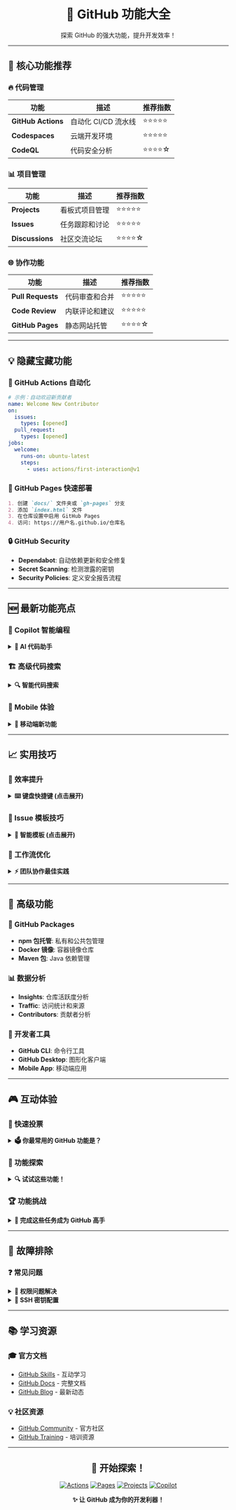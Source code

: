 <div align="center">

# 🌟 GitHub 功能大全

探索 GitHub 的强大功能，提升开发效率！

</div>

---

## 🚀 核心功能推荐

### 🔥 代码管理
| 功能 | 描述 | 推荐指数 |
|------|------|----------|
| **GitHub Actions** | 自动化 CI/CD 流水线 | ⭐⭐⭐⭐⭐ |
| **Codespaces** | 云端开发环境 | ⭐⭐⭐⭐⭐ |
| **CodeQL** | 代码安全分析 | ⭐⭐⭐⭐☆ |

### 📊 项目管理
| 功能 | 描述 | 推荐指数 |
|------|------|----------|
| **Projects** | 看板式项目管理 | ⭐⭐⭐⭐⭐ |
| **Issues** | 任务跟踪和讨论 | ⭐⭐⭐⭐⭐ |
| **Discussions** | 社区交流论坛 | ⭐⭐⭐⭐☆ |

### 🌐 协作功能
| 功能 | 描述 | 推荐指数 |
|------|------|----------|
| **Pull Requests** | 代码审查和合并 | ⭐⭐⭐⭐⭐ |
| **Code Review** | 内联评论和建议 | ⭐⭐⭐⭐⭐ |
| **GitHub Pages** | 静态网站托管 | ⭐⭐⭐⭐☆ |

---

## 💡 隐藏宝藏功能

### 🎯 GitHub Actions 自动化
```yaml
# 示例：自动欢迎新贡献者
name: Welcome New Contributor
on:
  issues:
    types: [opened]
  pull_request:
    types: [opened]
jobs:
  welcome:
    runs-on: ubuntu-latest
    steps:
      - uses: actions/first-interaction@v1
```

### 🎨 GitHub Pages 快速部署
```markdown
1. 创建 `docs/` 文件夹或 `gh-pages` 分支
2. 添加 `index.html` 文件
3. 在仓库设置中启用 GitHub Pages
4. 访问: https://用户名.github.io/仓库名
```

### 🔒 GitHub Security
- **Dependabot**: 自动依赖更新和安全修复
- **Secret Scanning**: 检测泄露的密钥
- **Security Policies**: 定义安全报告流程

---

## 🆕 最新功能亮点

### 🎉 Copilot 智能编程
<details>
<summary><b>🤖 AI 代码助手</b></summary>

- **代码自动补全**: 基于上下文智能建议
- **多语言支持**: Python, JavaScript, Go 等
- **代码解释**: 理解复杂代码逻辑
- **测试生成**: 自动创建单元测试

</details>

### 🏗️ 高级代码搜索
<details>
<summary><b>🔍 智能代码搜索</b></summary>

```
# 搜索示例：
repo:owner/name path:src extension:js functionName
language:python "TODO" 
user:meekdai stars:>100
```

</details>

### 📱 Mobile 体验
<details>
<summary><b>📲 移动端新功能</b></summary>

- **代码浏览**: 在手机上查看代码
- **Issue 管理**: 随时随地处理任务
- **通知中心**: 实时接收重要更新
- **代码审查**: 移动端 PR 审查

</details>

---

## 📈 实用技巧

### 🚀 效率提升
<details>
<summary><b>⌨️ 键盘快捷键 (点击展开)</b></summary>

- `⌘ + K` - 快速跳转到仓库
- `⌘ + I` - 快速创建 Issue
- `G + C` - 跳转到 Code 页面
- `G + I` - 跳转到 Issues 页面

</details>

### 🎯 Issue 模板技巧
<details>
<summary><b>📝 智能模板 (点击展开)</b></summary>

```markdown
## 问题描述
## 重现步骤  
## 预期行为
## 环境信息
```

</details>

### 🔄 工作流优化
<details>
<summary><b>⚡ 团队协作最佳实践</b></summary>

**分支策略:**
- `main` - 稳定版本
- `develop` - 开发分支  
- `feature/*` - 功能分支
- `hotfix/*` - 紧急修复

**PR 模板:**
```markdown
## 变更描述
## 相关 Issue
## 检查清单
- [ ] 测试通过
- [ ] 文档更新
- [ ] 代码审查
```

</details>

---

## 🌟 高级功能

### 🔄 GitHub Packages
- **npm 包托管**: 私有和公共包管理
- **Docker 镜像**: 容器镜像仓库
- **Maven 包**: Java 依赖管理

### 📊 数据分析
- **Insights**: 仓库活跃度分析
- **Traffic**: 访问统计和来源
- **Contributors**: 贡献者分析

### 🔧 开发者工具
- **GitHub CLI**: 命令行工具
- **GitHub Desktop**: 图形化客户端
- **Mobile App**: 移动端应用

---

## 🎮 互动体验

### 💬 快速投票
<details>
<summary><b>🗳️ 你最常用的 GitHub 功能是？</b></summary>

- [ ] GitHub Actions
- [ ] GitHub Pages  
- [ ] Projects
- [ ] Discussions
- [ ] Codespaces
- [ ] Security Features
- [ ] Copilot
- [ ] Mobile App

</details>

### 🎯 功能探索
<details>
<summary><b>🔍 试试这些功能！</b></summary>

1. **在 Issue 中引用 PR**: `#编号`
2. **使用任务列表**: `- [ ] 任务`
3. **表情反应**: 在评论下方添加表情
4. **代码建议**: 在 PR 中直接建议代码修改

</details>

### 🏆 功能挑战
<details>
<summary><b>🎯 完成这些任务成为 GitHub 高手</b></summary>

**新手任务:**
- [ ] 创建第一个仓库
- [ ] 提交第一次代码
- [ ] 创建第一个 Issue
- [ ] 发起第一个 PR

**进阶任务:**
- [ ] 设置 GitHub Actions
- [ ] 部署 GitHub Pages
- [ ] 使用 Projects 管理任务
- [ ] 配置分支保护规则

**专家任务:**
- [ ] 创建组织和工作流
- [ ] 设置 CI/CD 流水线
- [ ] 使用高级安全功能
- [ ] 贡献开源项目

</details>

---

## 🔧 故障排除

### ❓ 常见问题
<details>
<summary><b>🚫 权限问题解决</b></summary>

**问题**: Push 权限被拒绝
**解决**: 
```bash
# 检查远程地址
git remote -v
# 更新权限
git remote set-url origin https://github.com/username/repo.git
```

</details>

<details>
<summary><b>🔑 SSH 密钥配置</b></summary>

```bash
# 生成 SSH 密钥
ssh-keygen -t ed25519 -C "your_email@example.com"
# 添加到 ssh-agent  
ssh-add ~/.ssh/id_ed25519
```

</details>

---

## 📚 学习资源

### 🎓 官方文档
- [GitHub Skills](https://skills.github.com/) - 互动学习
- [GitHub Docs](https://docs.github.com/) - 完整文档  
- [GitHub Blog](https://github.blog/) - 最新动态

### 💡 社区资源
- [GitHub Community](https://github.com/community) - 官方社区
- [GitHub Training](https://services.github.com/) - 培训资源

---

<div align="center">

## 🎉 开始探索！

[![Actions](https://img.shields.io/badge/GitHub_Actions-2088FF?style=for-the-badge&logo=github-actions&logoColor=white)](/../../actions)
[![Pages](https://img.shields.io/badge/GitHub_Pages-222222?style=for-the-badge&logo=github-pages&logoColor=white)](/../../settings/pages)
[![Projects](https://img.shields.io/badge/GitHub_Projects-FFFFFF?style=for-the-badge&logo=github&logoColor=black)](/../../projects)
[![Copilot](https://img.shields.io/badge/GitHub_Copilot-000000?style=for-the-badge&logo=github-copilot&logoColor=white)](https://github.com/features/copilot)

**✨ 让 GitHub 成为你的开发利器！**

</div>